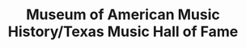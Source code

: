 ---
layout: repo
title: "Museum of American Music History/Texas Music Hall of Fame"
id: 17370
permalink: repos/17370/
---